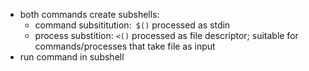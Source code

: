- both commands create subshells:
	- command subsititution:`` $()`` processed as stdin
	- process substition: ``<()`` processed as file descriptor; suitable for commands/processes that take file as input
- run command in subshell